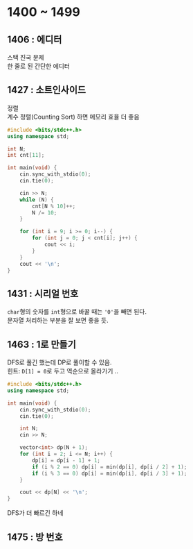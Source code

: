 # 1400 ~ 1499


## 1406 : 에디터
스택 진국 문제  
한 줄로 된 간단한 에디터

## 1427 : 소트인사이드
정렬  
계수 정렬(Counting Sort) 하면 메모리 효율 더 좋음
```cpp
#include <bits/stdc++.h>
using namespace std;

int N;
int cnt[11];

int main(void) {
	cin.sync_with_stdio(0);
	cin.tie(0);

	cin >> N;
	while (N) {
		cnt[N % 10]++;
		N /= 10;
	}

	for (int i = 9; i >= 0; i--) {
		for (int j = 0; j < cnt[i]; j++) {
			cout << i;
		}
	}
	cout << '\n';
}
```

## 1431 : 시리얼 번호
`char`형의 숫자를 `int`형으로 바꿀 때는 `'0'`을 빼면 된다.  
문자열 처리하는 부분을 잘 보면 좋을 듯.

## 1463 : 1로 만들기
DFS로 풀긴 했는데 DP로 풀이할 수 있음.  
힌트: `D[1] = 0`로 두고 역순으로 올라가기 ..
```cpp
#include <bits/stdc++.h>
using namespace std;

int main(void) {
	cin.sync_with_stdio(0);
	cin.tie(0);

	int N;
	cin >> N;

	vector<int> dp(N + 1);
	for (int i = 2; i <= N; i++) {
		dp[i] = dp[i - 1] + 1;
		if (i % 2 == 0)	dp[i] = min(dp[i], dp[i / 2] + 1);
		if (i % 3 == 0)	dp[i] = min(dp[i], dp[i / 3] + 1);
	}

	cout << dp[N] << '\n';
}
```
DFS가 더 빠르긴 하네

## 1475 : 방 번호

